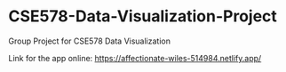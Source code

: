 # CSE578-Data-Visualization-Project
Group Project for CSE578 Data Visualization

Link for the app online: https://affectionate-wiles-514984.netlify.app/
